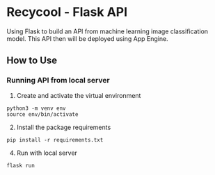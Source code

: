 # Recycool - Flask API
Using Flask to build an API from machine learning image classification model. This API then will be deployed using App Engine.

## How to Use
### Running API from local server
1. Create and activate the virtual environment
 ```
python3 -m venv env
source env/bin/activate
```
2. Install the package requirements
```
pip install -r requirements.txt
```
4. Run with local server
```
flask run
```


